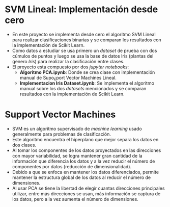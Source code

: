 # SVM Lineal: Implementación desde cero
- En este proyecto se implementa desde cero el algoritmo SVM Lineal para realizar clasificaciones binarias y se comparan los resultados con la implementación de Scikit Learn.
- Como datos a estudiar se usa primero un *dataset* de prueba con dos cúmulos de puntos y luego se usa la base de datos Iris (plantas del genero *Iris*) para realizar la clasificación entre clases.
- El proyecto esta compuesto por dos *jupyter notebooks*:
  - **Algoritmo PCA.ipynb**: Donde se crea clase con implementación manual de Supo¿port Vector Machines Lineal.
  - **Implementacion Iris Dataset.ipynb**: Se implementa el algoritmo manual sobre los dos *datasets* mencionados y se comparan resultados con la implementación de Scikit Learn.
 
# Support Vector Machines

- SVM es un algoritmo supervisado de *machine learning* usado generalmente para problemas de clasificación.
- Este algoritmo encuentra el hiperplano que mejor separa los datos en dos clases.
- Al tomar los componentes de los datos proyectados en las direcciones con mayor variabilidad, se logra mantener gran cantidad de la información que diferencia los datos y a la vez reducir el número de componentes por datos (reducción de dimensionalidad).
- Debido a que se enfoca en mantener los datos diferenciados, permite mantener la estructura global de los datos al reducir el número de dimensiones.
- Al usar PCA se tiene la libertad de elegir cuantas direcciones principales utilizar, entre más direcciones se usan, más información se captura de los datos, pero a la vez aumenta el número de dimensiones.
